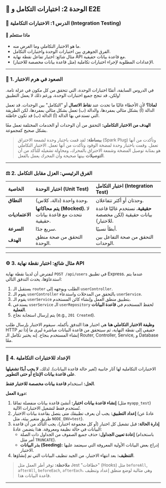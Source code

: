 ## 🧪 الوحدة 2: اختبارات التكامل و E2E

### 📘 الدرس 1: الاختبارات التكاملية (Integration Testing)

#### 🧠 **ماذا ستتعلم**
* ما هو الاختبار التكاملي وما الغرض منه.
* الفرق الجوهري بين اختبارات الوحدة واختبارات التكامل.
* مثال شائع: اختبار تفاعل نقطة نهاية API مع قاعدة بيانات حقيقية.
* الإعدادات المطلوبة لإجراء اختبارات تكاملية (مثل قاعدة بيانات مخصصة للاختبار).

---
### 🤔 1. الصعود في هرم الاختبار
في الدروس السابقة، أتقنّا اختبارات الوحدة، التي تتحقق من كل مكون في عزلة تامة. ولكن، قد تنجح جميع اختبارات الوحدة، ورغم ذلك لا يعمل التطبيق!

**لماذا؟** لأن الأخطاء غالبًا ما تحدث عند **نقاط الاتصال** أو "التكامل" بين الوحدات. قد تعمل الدالة (أ) بشكل مثالي بمفردها، والدالة (ب) تعمل بشكل مثالي بمفردها، لكن الطريقة التي تستدعي بها الدالة (أ) الدالة (ب) قد تكون خاطئة.

**الهدف من الاختبار التكاملي:** التحقق من أن الوحدات أو الخدمات المختلفة تعمل معًا بشكل صحيح كمجموعة.

> **ببساطة:** لقد قمت باختبار وحدة لشمعة الاحتراق (Spark Plug) وتأكدت من أنها تعمل. وقمت باختبار وحدة لمضخة الوقود وتأكدت من أنها تعمل. الاختبار التكاملي هو بمثابة توصيل المضخة وشمعة الاحتراق بالمحرك، ومحاولة تشغيله للتأكد من أن **التوصيلات** بينها صحيحة وأن المحرك يعمل بالفعل.

---
### ⚖️ 2. الفرق الرئيسي: العزل مقابل التكامل

| الخاصية | اختبار الوحدة (Unit Test) | اختبار التكامل (Integration Test) |
| :--- | :--- | :--- |
| **النطاق** | وحدة واحدة (دالة، كلاس). | وحدتان أو أكثر تتفاعلان. |
| **الاعتماديات** | **يتم محاكاتها (Mocked).** لا نتحدث مع قاعدة بيانات حقيقية. | **حقيقية.** نستخدم غالبًا قاعدة بيانات حقيقية (لكن مخصصة للاختبار). |
| **السرعة** | سريع جدًا. | أبطأ نسبيًا. |
| **الهدف** | التحقق من صحة منطق الوحدة. | التحقق من صحة التفاعل بين الوحدات. |

---
### ⚙️ 3. مثال شائع: اختبار نقطة نهاية API
لنفترض أن لدينا نقطة نهاية `POST /api/users` في تطبيق Express. عندما يتم استدعاؤها، يحدث التدفق التالي:
1.  يستقبل الـ `router` الطلب ويوجهه إلى `userController`.
2.  يقوم الـ `userController` بالتحقق من المدخلات واستدعاء `userService`.
3.  يقوم الـ `userService` بتطبيق منطق العمل وإنشاء كائن المستخدم.
4.  يستدعي `userService` الـ `userRepository` لحفظ المستخدم في **قاعدة البيانات الفعلية**.
5.  يتم إرسال استجابة نجاح (e.g., `201 Created`).

**وظيفة الاختبار التكاملي هنا** هي اختبار هذا التدفق بأكمله. سيقوم الاختبار بإرسال طلب HTTP حقيقي إلى نقطة النهاية، ثم سيتحقق من قاعدة البيانات مباشرة ليرى ما إذا تم إنشاء المستخدم بنجاح. إنه يختبر تكامل الـ Router, Controller, Service, و Database معًا.

---
### 🔧 4. الإعداد للاختبارات التكاملية
الاختبارات التكاملية لها آثار جانبية (تُغير حالة قاعدة البيانات). لذلك، **لا يجب أبدًا تشغيلها على قاعدة بيانات الإنتاج أو حتى التطوير**.

**الحل:** استخدام **قاعدة بيانات مخصصة للاختبار فقط**.

**دورة العمل:**
1.  **إنشاء قاعدة بيانات اختبار:** أنشئ قاعدة بيانات منفصلة تمامًا (مثل `myapp_test`) تُستخدم فقط لتشغيل الاختبارات الآلية.
2.  **إعداد التطبيق:** يجب أن يعرف تطبيقك متى يتصل بقاعدة بيانات الاختبار (عادةً عن طريق متغير بيئة، مثل `NODE_ENV=test`).
3.  **إدارة الحالة:** قبل تشغيل كل اختبار (أو كل مجموعة اختبار)، يجب التأكد من أن قاعدة البيانات في حالة نظيفة ومعروفة. هذا يتضمن عادةً:
    * **إعادة تعيين الجداول:** حذف جميع الصفوف من الجداول ذات الصلة (باستخدام أمر مثل `TRUNCATE`).
    * **بذر البيانات (Seeding):** إدراج بعض البيانات الأولية المعروفة التي سيعتمد عليها الاختبار.
4.  **التنظيف:** بعد انتهاء الاختبار، من الجيد تنظيف البيانات التي تم إنشاؤها.

> **ملاحظة:** توفر أطر العمل مثل Jest "خطافات" (Hooks) مثل `beforeAll`, `afterAll`, `beforeEach`, `afterEach`، وهي مثالية لوضع منطق إعداد وتنظيف قاعدة البيانات هذا.

---
